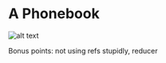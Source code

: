 # A Phonebook

![alt text](https://github.com/dufferzz/phonebook/tree/main/screenshot.png?raw=true)

Bonus points: not using refs stupidly, reducer
